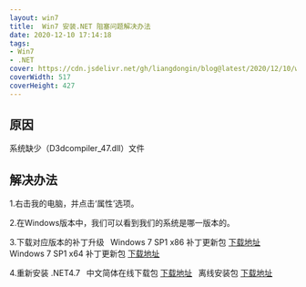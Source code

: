 ```yaml
---
layout: win7
title:  Win7 安装.NET 阻塞问题解决办法
date: 2020-12-10 17:14:18
tags:
- Win7
- .NET
cover: https://cdn.jsdelivr.net/gh/liangdongin/blog@latest/2020/12/10/win7-net4.7/net47.png
coverWidth: 517
coverHeight: 427
---
```


## 原因

系统缺少（D3dcompiler_47.dll）文件

<!--more-->
## 解决办法

1.右击我的电脑，并点击‘属性’选项。

2.在Windows版本中，我们可以看到我们的系统是哪一版本的。

3.下载对应版本的补丁升级
&ensp;Windows 7 SP1 x86 补丁更新包 [下载地址](http://go.microsoft.com/fwlink/?LinkId=848159)
&ensp;Windows 7 SP1 x64 补丁更新包 [下载地址](http://go.microsoft.com/fwlink/?LinkId=848158)

4.重新安装 .NET4.7
&ensp;中文简体在线下载包 [下载地址](https://dotnet.microsoft.com/download/dotnet-framework/thank-you/net471-chs)
&ensp;离线安装包 [下载地址](https://dotnet.microsoft.com/download/dotnet-framework/thank-you/net471-offline-installer)